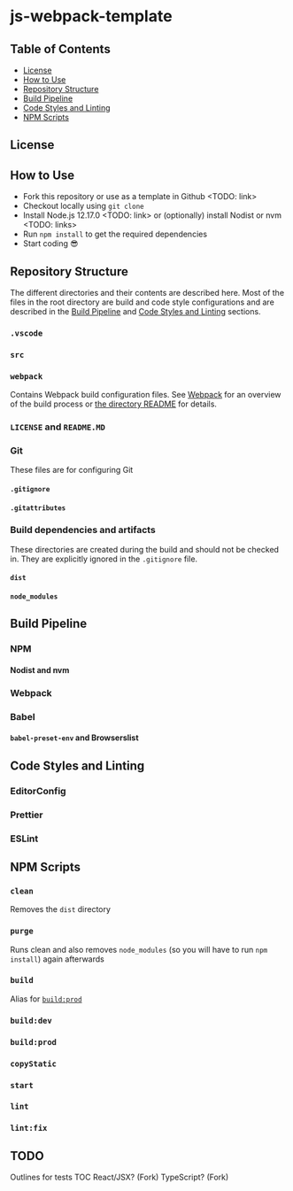 # js-webpack-template

## Table of Contents

- [License](#license)
- [How to Use](#how-to-use)
- [Repository Structure](#repository-structure)
- [Build Pipeline](#build-pipeline)
- [Code Styles and Linting](#code-styles-and-linting)
- [NPM Scripts](#npm-scripts)

## License

## How to Use

- Fork this repository or use as a template in Github <TODO: link>
- Checkout locally using `git clone`
- Install Node.js 12.17.0 <TODO: link> or (optionally) install Nodist or nvm <TODO: links>
- Run `npm install` to get the required dependencies
- Start coding :sunglasses:

## Repository Structure

The different directories and their contents are described here. Most of the files in the root directory are build and code style configurations and are described in the [Build Pipeline](#build-pipeline) and [Code Styles and Linting](#code-styles-and-linting) sections.

### `.vscode`

### `src`

### `webpack`

Contains Webpack build configuration files. See [Webpack](#webpack-1) for an overview of the build process or [the directory README](/webpack) for details.

### `LICENSE` and `README.MD`

### Git

These files are for configuring Git

#### `.gitignore`

#### `.gitattributes`

### Build dependencies and artifacts

These directories are created during the build and should not be checked in. They are explicitly ignored in the `.gitignore` file.

#### `dist`

#### `node_modules` 

## Build Pipeline

### NPM

#### Nodist and nvm

### Webpack

### Babel

#### `babel-preset-env` and Browserslist

## Code Styles and Linting

### EditorConfig

### Prettier

### ESLint

## NPM Scripts

### `clean`

Removes the `dist` directory

### `purge`

Runs clean and also removes `node_modules` (so you will have to run `npm install`) again afterwards

### `build`

Alias for [`build:prod`](#buildprod)

### `build:dev`

### `build:prod`

### `copyStatic`

### `start`

### `lint`

### `lint:fix`

## TODO

Outlines for tests
TOC
React/JSX? (Fork)
TypeScript? (Fork)
